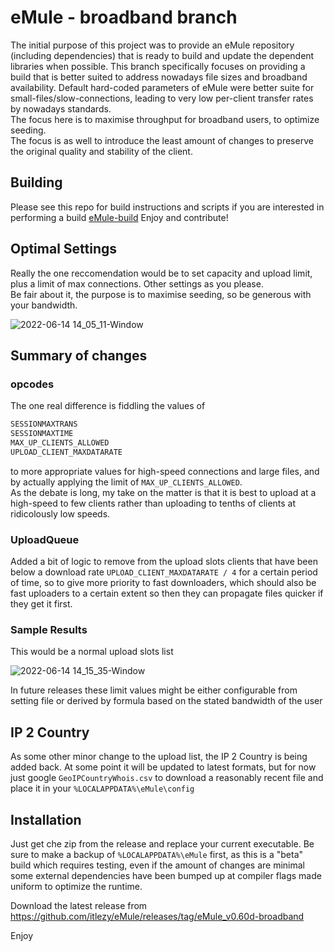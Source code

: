 # eMule - broadband branch
The initial purpose of this project was to provide an eMule repository (including dependencies) that is ready to build and update the dependent libraries when possible. This branch specifically focuses on providing a build that is better suited to address nowadays file sizes and broadband availability. Default hard-coded parameters of eMule were better suite for small-files/slow-connections, leading to very low per-client transfer rates by nowadays standards.  
The focus here is to maximise throughput for broadband users, to optimize seeding.  
The focus is as well to introduce the least amount of changes to preserve the original quality and stability of the client.  

## Building
Please see this repo for build instructions and scripts if you are interested in performing a build [eMule-build](https://github.com/itlezy/eMule-build)
Enjoy and contribute!

## Optimal Settings
Really the one reccomendation would be to set capacity and upload limit, plus a limit of max connections. Other settings as you please.  
Be fair about it, the purpose is to maximise seeding, so be generous with your bandwidth.

![2022-06-14 14_05_11-Window](https://user-images.githubusercontent.com/24484050/173573013-6a76d50f-f168-4a81-83c7-888ee3de6b6a.png)

## Summary of changes
### opcodes
The one real difference is fiddling the values of  

```c
SESSIONMAXTRANS
SESSIONMAXTIME
MAX_UP_CLIENTS_ALLOWED
UPLOAD_CLIENT_MAXDATARATE
```
  
to more appropriate values for high-speed connections and large files, and by actually applying the limit of `MAX_UP_CLIENTS_ALLOWED`.  
As the debate is long, my take on the matter is that it is best to upload at a high-speed to few clients rather than uploading to tenths of clients at ridicolously low speeds.

### UploadQueue
Added a bit of logic to remove from the upload slots clients that have been below a download rate `UPLOAD_CLIENT_MAXDATARATE / 4` for a certain period of time, so to give more priority to fast downloaders, which should also be fast uploaders to a certain extent so then they can propagate files quicker if they get it first.

### Sample Results
This would be a normal upload slots list

![2022-06-14 14_15_35-Window](https://user-images.githubusercontent.com/24484050/173574898-44543e7e-9fde-484a-9851-fd88fd0286cb.png)

In future releases these limit values might be either configurable from setting file or derived by formula based on the stated bandwidth of the user

## IP 2 Country
As some other minor change to the upload list, the IP 2 Country is being added back. At some point it will be updated to latest formats, but for now just google `GeoIPCountryWhois.csv` to download a reasonably recent file and place it in your `%LOCALAPPDATA%\eMule\config`

## Installation
Just get che zip from the release and replace your current executable. Be sure to make a backup of `%LOCALAPPDATA%\eMule` first, as this is a "beta" build which requires testing, even if the amount of changes are minimal some external dependencies have been bumped up at compiler flags made uniform to optimize the runtime.  

Download the latest release from https://github.com/itlezy/eMule/releases/tag/eMule_v0.60d-broadband

Enjoy
